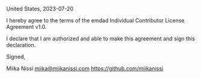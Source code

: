United States, 2023-07-20

I hereby agree to the terms of the emdad Individual Contributor License Agreement v1.0.

I declare that I am authorized and able to make this agreement and sign this
declaration.

Signed,

Miika Nissi miika@miikanissi.com https://github.com/miikanissi
